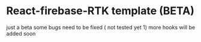 # React-firebase-RTK template (BETA)
just a beta some bugs need to be fixed ( not tested yet 1)
more hooks will be added soon
